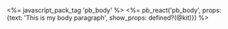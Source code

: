 
<%= javascript_pack_tag 'pb_body' %>
<%= pb_react('pb_body', props: {text: 'This is my body paragraph', show_props: defined?(@kit)}) %>

